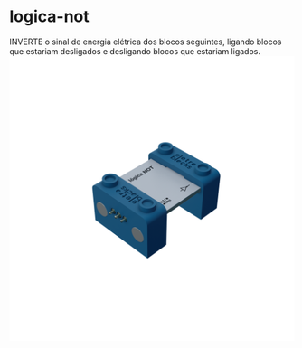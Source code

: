 # logica-not
INVERTE o sinal de energia elétrica dos blocos seguintes, ligando blocos que estariam desligados e desligando blocos que estariam ligados.
<img src = "logica_NOT_3.png">
